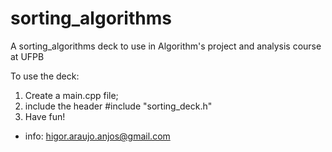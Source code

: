 # sorting_algorithms
A sorting_algorithms deck to use in Algorithm's project and analysis course at UFPB

To use the deck:
1) Create a main.cpp file;
2) include the header
  #include "sorting_deck.h"
3) Have fun!

+ info: higor.araujo.anjos@gmail.com
